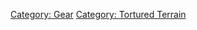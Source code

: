 [Category: Gear](Category:_Gear "wikilink") [Category: Tortured
Terrain](Category:_Tortured_Terrain "wikilink")
